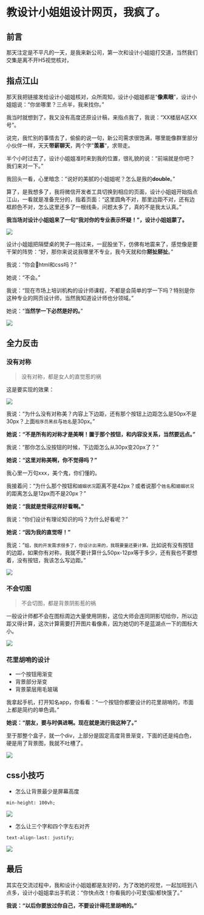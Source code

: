 # 教设计小姐姐设计网页，我疯了。

## 前言
那天注定是不平凡的一天，是我来新公司，第一次和设计小姐姐打交道，当然我们交集是离不开H5视觉核对， 
## 指点江山
那天我把链接发给设计小姐姐核对，众所周知，设计小姐姐都是“**像素眼**”，设计小姐姐说：“你坐哪里？三点半，我来找你。”

我当时就想到了，我又没有高度还原设计稿，来指点我了，我说：“XX楼层A区XX号”。

说完，我忙别的事情去了，偷偷的说一句，新公司需求很饱满，哪里能像群里部分小伙伴一样，天天**带薪聊天**，两个字”**羡慕**“，求带走。

半个小时过去了，设计小姐姐准时来到我的位置，很礼貌的说：“前端就是你吧？我们来对一下。”

我回头一看，心里暗念：”说好的美腻的小姐姐呢？怎么是我的**double**。”

算了，是我想多了，我将微信开发者工具切换到相应的页面，设计小姐姐开始指点江山，一看就是准备充分的，指着页面：“这里圆角不对，那里边距不对，还有边框颜色不对，怎么这里还多了一根线条，问题太多了，真的不是我太认真。”

**我当场对设计小姐姐来了一句“我对你的专业表示怀疑！”，设计小姐姐蒙了。**

![](https://p9-juejin.byteimg.com/tos-cn-i-k3u1fbpfcp/377b235c5f4148f28554c18741909a1a~tplv-k3u1fbpfcp-watermark.image)

设计小姐姐把隔壁桌的凳子一拖过来，一屁股坐下，仿佛有地震来了，感觉像是要干架的阵势：“好，那你来说说我哪里不专业，我今天就和你**掰扯掰扯**。”

我说：“你会html和css吗？”

她说：“不会。”

我说：“现在市场上培训机构的设计师课程，不都是会简单的学一下吗？特别是你这种专业的网页设计师，当然我知道设计师也分领域。”

她说：“**当然学一下必然是好的。**”

![](https://p6-juejin.byteimg.com/tos-cn-i-k3u1fbpfcp/43a97ebc7e8a48cd85c183175a364693~tplv-k3u1fbpfcp-watermark.image)
## 全力反击
### 没有对称
> 没有对称，都是女人的直觉惹的祸

这是要实现的效果：

![](https://p6-juejin.byteimg.com/tos-cn-i-k3u1fbpfcp/86e5e93862d644789d6a532b9ffeb62b~tplv-k3u1fbpfcp-watermark.image)

我说：“为什么没有对称美？内容上下边距，还有那个按钮上边距怎么是50px不是30px？上面`程序员黑叔`与`姓名`是30px。”

**她说：“不是所有的对称才是美啊！置于那个按钮，和内容没关系，当然要远点。”**

我说：“那你怎么没按钮的时候，下边距怎么从30px变20px了？”

**她说：“这里对称美啊，你不觉得吗？”**

我心里一万句xxx，美个鬼，你们懂的。

我接着问：“为什么那个按钮和`婚姻状况`距离不是42px？或者说那个`姓名`和`婚姻状况`的距离怎么是12px而不是20px？”

**她说：“我就是觉得这样好看啊。”**

我说：“你们设计有理论知识的吗？为什么好看呢？”

**她说：“因为我的直觉呀！”**

我说：“`姐，我的开发需求很多了，你设计出来的，我既要量还要计算。`比如说有没有按钮的边距，如果你有对称，我就不要计算什么50px-12px等于多少，还有我也不要想着，没有按钮，我该怎么写边距。”

![](https://p1-juejin.byteimg.com/tos-cn-i-k3u1fbpfcp/39bebc0e4aab42249ef130a26e8f801c~tplv-k3u1fbpfcp-watermark.image)

### 不会切图

> 不会切图，都是背景阴影惹的祸

一般设计师都不会在图标周边大量使用阴影，这位大师会连同阴影切给你，所以边距又得计算，这次计算需要打开图片看像素，因为她切的不是蓝湖点一下的图标大小。

![](https://p1-juejin.byteimg.com/tos-cn-i-k3u1fbpfcp/eae3a1058b804967a59cab61de1b9722~tplv-k3u1fbpfcp-watermark.image)
### 花里胡哨的设计
- 一个按钮用渐变
- 背景部分渐变
- 背景蒙层用毛玻璃

我拿起手机，打开知名app，你看看：“一个按钮你都要设计的花里胡哨的，市面上都是简约的单色调。”

**她说：“朋友，要与时俱进啊。现在就是流行我这种了。”**

至于那整个盒子，就一个div，上部分是固定高度背景渐变，下面的还是纯白色，硬是用了背景图，我就不吐槽了。

![](https://p6-juejin.byteimg.com/tos-cn-i-k3u1fbpfcp/4bada0ef66b74325bba3fb0a62830e2a~tplv-k3u1fbpfcp-watermark.image)

## css小技巧

- 怎么让背景最少是屏幕高度
```
min-height: 100vh;
```

![](https://p1-juejin.byteimg.com/tos-cn-i-k3u1fbpfcp/b31ea801b0b848ef96f4feaf19a91a16~tplv-k3u1fbpfcp-watermark.image)


- 怎么让三个字和四个字左右对齐
```
text-align-last: justify;
```

![](https://p1-juejin.byteimg.com/tos-cn-i-k3u1fbpfcp/d09a84ff97f340c2b4ca2bd3c26e5901~tplv-k3u1fbpfcp-watermark.image)
## 最后
其实在交流过程中，我和设计小姐姐都是友好的，为了改她的视觉，一起加班到八点多，设计小姐姐拿出手机说：“你快点改！你看我的小可爱(猫)都快饿了。”

**我说：“以后你要放过你自己，不要设计得花里胡哨的。”**